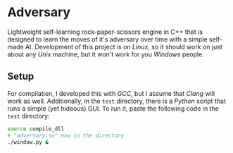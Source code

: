 # Adversary

Lightweight self-learning rock-paper-scissors engine in C++ that is designed to learn the
moves of it's adversary over time with a simple self-made AI. Development of this project
is on _Linux_, so it should work on just about any _Unix_ machine, but it won't work for
you _Windows_ people.

## Setup

For compilation, I developed this with _GCC_, but I assume that _Clang_ will work as
well. Additionally, in the `test` directory, there is a _Python_ script that runs a
simple (yet hideous) GUI. To run it, paste the following code in the `test` directory:

```bash
source compile_dll
# "adversary.so" now in the directory
./window.py &
```
